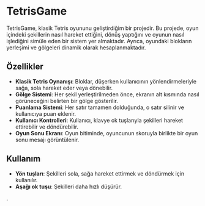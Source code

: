 # TetrisGame

TetrisGame, klasik Tetris oyununu geliştirdiğim bir projedir. Bu projede, oyun içindeki şekillerin nasıl hareket ettiğini, dönüş yaptığını ve oyunun nasıl işlediğini simüle eden bir sistem yer almaktadır. Ayrıca, oyundaki blokların yerleşimi ve gölgeleri dinamik olarak hesaplanmaktadır.

## Özellikler

- **Klasik Tetris Oynanışı**: Bloklar, düşerken kullanıcının yönlendirmeleriyle sağa, sola hareket eder veya dönebilir.
- **Gölge Sistemi**: Her şekil yerleştirilmeden önce, ekranın alt kısmında nasıl görüneceğini belirten bir gölge gösterilir.
- **Puanlama Sistemi**: Her satır tamamen dolduğunda, o satır silinir ve kullanıcıya puan eklenir.
- **Kullanıcı Kontrolleri**: Kullanıcı, klavye ok tuşlarıyla şekilleri hareket ettirebilir ve döndürebilir.
- **Oyun Sonu Ekranı**: Oyun bitiminde, oyuncunun skoruyla birlikte bir oyun sonu mesajı görüntülenir.

## Kullanım

- **Yön tuşları**: Şekilleri sola, sağa hareket ettirmek ve döndürmek için kullanılır.
- **Aşağı ok tuşu**: Şekilleri daha hızlı düşürür.

.
